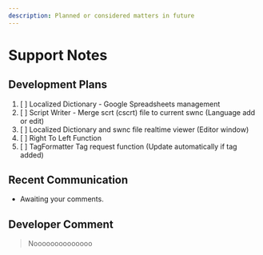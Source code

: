 ```yaml
---
description: Planned or considered matters in future
---
```


# Support Notes

## Development Plans

1. [ ] Localized Dictionary - Google Spreadsheets management
2. [ ] Script Writer - Merge scrt \(cscrt\) file to current swnc \(Language add or edit\)
3. [ ] Localized Dictionary and swnc file realtime viewer \(Editor window\)
4. [ ] Right To Left Function
5. [ ] TagFormatter Tag request function \(Update automatically if tag added\)

## Recent Communication

* Awaiting your comments.

## Developer Comment

> Noooooooooooooo

